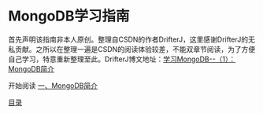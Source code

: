 MongoDB学习指南
=======

首先声明该指南非本人原创。整理自CSDN的作者DrifterJ，这里感谢DrifterJ的无私贡献。之所以在整理一遍是CSDN的阅读体验较差，不能双章节阅读，为了方便自己学习，特意重新整理至此。DrifterJ博文地址：[学习MongoDB--（1）：MongoDB简介](http://blog.csdn.net/drifterj/article/details/7814536)

开始阅读
[一、MongoDB简介]()

[目录]()

